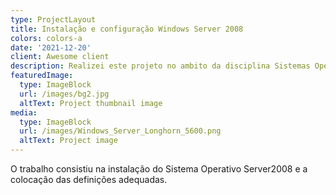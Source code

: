 ```yaml
---
type: ProjectLayout
title: Instalação e configuração Windows Server 2008
colors: colors-a
date: '2021-12-20'
client: Awesome client
description: Realizei este projeto no ambito da disciplina Sistemas Operativos
featuredImage:
  type: ImageBlock
  url: /images/bg2.jpg
  altText: Project thumbnail image
media:
  type: ImageBlock
  url: /images/Windows_Server_Longhorn_5600.png
  altText: Project image
---
```


O trabalho consistiu na instalação do Sistema Operativo Server2008 e a colocação das definições adequadas. 

